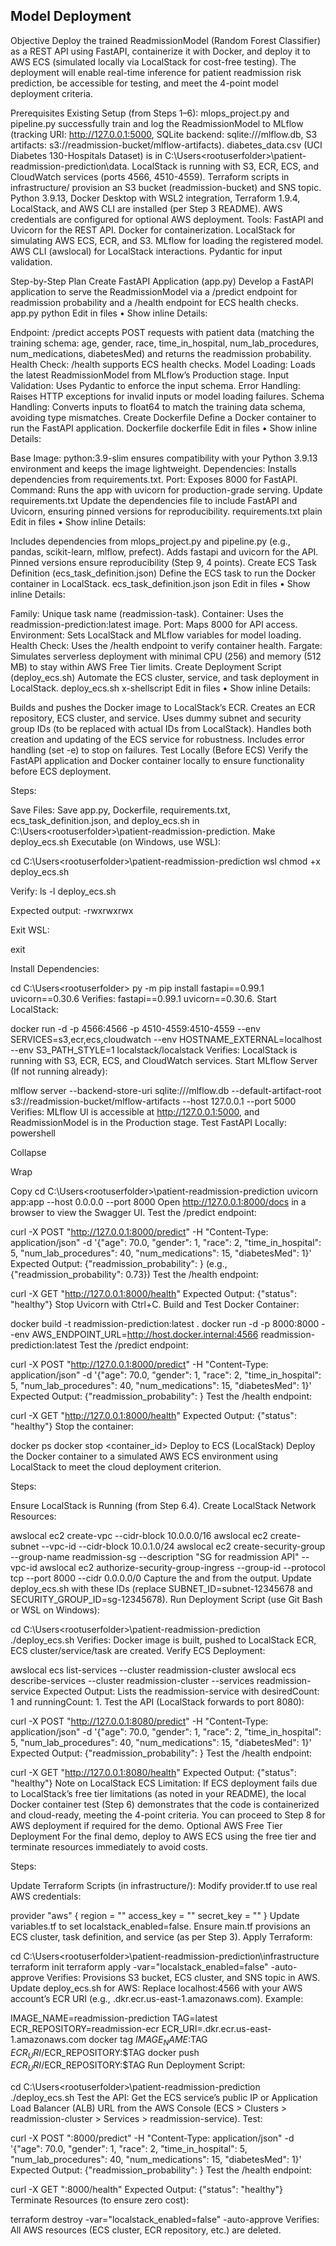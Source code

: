 ## Model Deployment

Objective
Deploy the trained ReadmissionModel (Random Forest Classifier) as a REST API using FastAPI, containerize it with Docker, and deploy it to AWS ECS (simulated locally via LocalStack for cost-free testing). The deployment will enable real-time inference for patient readmission risk prediction, be accessible for testing, and meet the 4-point model deployment criteria.

Prerequisites
Existing Setup (from Steps 1–6):
mlops_project.py and pipeline.py successfully train and log the ReadmissionModel to MLflow (tracking URI: http://127.0.0.1:5000, SQLite backend: sqlite:///mlflow.db, S3 artifacts: s3://readmission-bucket/mlflow-artifacts).
diabetes_data.csv (UCI Diabetes 130-Hospitals Dataset) is in C:\Users\<rootuserfolder>\patient-readmission-prediction\data.
LocalStack is running with S3, ECR, ECS, and CloudWatch services (ports 4566, 4510-4559).
Terraform scripts in infrastructure/ provision an S3 bucket (readmission-bucket) and SNS topic.
Python 3.9.13, Docker Desktop with WSL2 integration, Terraform 1.9.4, LocalStack, and AWS CLI are installed (per Step 3 README).
AWS credentials are configured for optional AWS deployment.
Tools:
FastAPI and Uvicorn for the REST API.
Docker for containerization.
LocalStack for simulating AWS ECS, ECR, and S3.
MLflow for loading the registered model.
AWS CLI (awslocal) for LocalStack interactions.
Pydantic for input validation.

Step-by-Step Plan
Create FastAPI Application (app.py) Develop a FastAPI application to serve the ReadmissionModel via a /predict endpoint for readmission probability and a /health endpoint for ECS health checks.
app.py
python
Edit in files
•
Show inline
Details:

Endpoint: /predict accepts POST requests with patient data (matching the training schema: age, gender, race, time_in_hospital, num_lab_procedures, num_medications, diabetesMed) and returns the readmission probability.
Health Check: /health supports ECS health checks.
Model Loading: Loads the latest ReadmissionModel from MLflow’s Production stage.
Input Validation: Uses Pydantic to enforce the input schema.
Error Handling: Raises HTTP exceptions for invalid inputs or model loading failures.
Schema Handling: Converts inputs to float64 to match the training data schema, avoiding type mismatches.
Create Dockerfile Define a Docker container to run the FastAPI application.
Dockerfile
dockerfile
Edit in files
•
Show inline
Details:

Base Image: python:3.9-slim ensures compatibility with your Python 3.9.13 environment and keeps the image lightweight.
Dependencies: Installs dependencies from requirements.txt.
Port: Exposes 8000 for FastAPI.
Command: Runs the app with uvicorn for production-grade serving.
Update requirements.txt Update the dependencies file to include FastAPI and Uvicorn, ensuring pinned versions for reproducibility.
requirements.txt
plain
Edit in files
•
Show inline
Details:

Includes dependencies from mlops_project.py and pipeline.py (e.g., pandas, scikit-learn, mlflow, prefect).
Adds fastapi and uvicorn for the API.
Pinned versions ensure reproducibility (Step 9, 4 points).
Create ECS Task Definition (ecs_task_definition.json) Define the ECS task to run the Docker container in LocalStack.
ecs_task_definition.json
json
Edit in files
•
Show inline
Details:

Family: Unique task name (readmission-task).
Container: Uses the readmission-prediction:latest image.
Port: Maps 8000 for API access.
Environment: Sets LocalStack and MLflow variables for model loading.
Health Check: Uses the /health endpoint to verify container health.
Fargate: Simulates serverless deployment with minimal CPU (256) and memory (512 MB) to stay within AWS Free Tier limits.
Create Deployment Script (deploy_ecs.sh) Automate the ECS cluster, service, and task deployment in LocalStack.
deploy_ecs.sh
x-shellscript
Edit in files
•
Show inline
Details:

Builds and pushes the Docker image to LocalStack’s ECR.
Creates an ECR repository, ECS cluster, and service.
Uses dummy subnet and security group IDs (to be replaced with actual IDs from LocalStack).
Handles both creation and updating of the ECS service for robustness.
Includes error handling (set -e) to stop on failures.
Test Locally (Before ECS)
Verify the FastAPI application and Docker container locally to ensure functionality before ECS deployment.

Steps:

Save Files: Save app.py, Dockerfile, requirements.txt, ecs_task_definition.json, and deploy_ecs.sh in C:\Users\<rootuserfolder>\patient-readmission-prediction.
Make deploy_ecs.sh Executable (on Windows, use WSL):

cd C:\Users\<rootuserfolder>\patient-readmission-prediction
wsl
chmod +x deploy_ecs.sh

Verify:
ls -l deploy_ecs.sh

Expected output: -rwxrwxrwx

Exit WSL:

exit

Install Dependencies:

cd C:\Users\<rootuserfolder>
py -m pip install fastapi==0.99.1 uvicorn==0.30.6
Verifies: fastapi==0.99.1 uvicorn==0.30.6.
Start LocalStack:

docker run -d -p 4566:4566 -p 4510-4559:4510-4559 --env SERVICES=s3,ecr,ecs,cloudwatch --env HOSTNAME_EXTERNAL=localhost --env S3_PATH_STYLE=1 localstack/localstack
Verifies: LocalStack is running with S3, ECR, ECS, and CloudWatch services.
Start MLflow Server (If not running already):

mlflow server --backend-store-uri sqlite:///mlflow.db --default-artifact-root s3://readmission-bucket/mlflow-artifacts --host 127.0.0.1 --port 5000
Verifies: MLflow UI is accessible at http://127.0.0.1:5000, and ReadmissionModel is in the Production stage.
Test FastAPI Locally:
powershell

Collapse

Wrap

Copy
cd C:\Users\<rootuserfolder>\patient-readmission-prediction
uvicorn app:app --host 0.0.0.0 --port 8000
Open http://127.0.0.1:8000/docs in a browser to view the Swagger UI.
Test the /predict endpoint:

curl -X POST "http://127.0.0.1:8000/predict" -H "Content-Type: application/json" -d '{"age": 70.0, "gender": 1, "race": 2, "time_in_hospital": 5, "num_lab_procedures": 40, "num_medications": 15, "diabetesMed": 1}'
Expected Output: {"readmission_probability": <float>} (e.g., {"readmission_probability": 0.73})
Test the /health endpoint:

curl -X GET "http://127.0.0.1:8000/health"
Expected Output: {"status": "healthy"}
Stop Uvicorn with Ctrl+C.
Build and Test Docker Container:

docker build -t readmission-prediction:latest .
docker run -d -p 8000:8000 --env AWS_ENDPOINT_URL=http://host.docker.internal:4566 readmission-prediction:latest
Test the /predict endpoint:

curl -X POST "http://127.0.0.1:8000/predict" -H "Content-Type: application/json" -d '{"age": 70.0, "gender": 1, "race": 2, "time_in_hospital": 5, "num_lab_procedures": 40, "num_medications": 15, "diabetesMed": 1}'
Expected Output: {"readmission_probability": <float>}
Test the /health endpoint:

curl -X GET "http://127.0.0.1:8000/health"
Expected Output: {"status": "healthy"}
Stop the container:

docker ps
docker stop <container_id>
Deploy to ECS (LocalStack)
Deploy the Docker container to a simulated AWS ECS environment using LocalStack to meet the cloud deployment criterion.

Steps:

Ensure LocalStack is Running (from Step 6.4).
Create LocalStack Network Resources:

awslocal ec2 create-vpc --cidr-block 10.0.0.0/16
awslocal ec2 create-subnet --vpc-id <vpc-id> --cidr-block 10.0.1.0/24
awslocal ec2 create-security-group --group-name readmission-sg --description "SG for readmission API" --vpc-id <vpc-id>
awslocal ec2 authorize-security-group-ingress --group-id <sg-id> --protocol tcp --port 8000 --cidr 0.0.0.0/0
Capture the <vpc-id> and <sg-id> from the output.
Update deploy_ecs.sh with these IDs (replace SUBNET_ID=subnet-12345678 and SECURITY_GROUP_ID=sg-12345678).
Run Deployment Script (use Git Bash or WSL on Windows):

cd C:\Users\<rootuserfolder>\patient-readmission-prediction
./deploy_ecs.sh
Verifies: Docker image is built, pushed to LocalStack ECR, ECS cluster/service/task are created.
Verify ECS Deployment:

awslocal ecs list-services --cluster readmission-cluster
awslocal ecs describe-services --cluster readmission-cluster --services readmission-service
Expected Output: Lists the readmission-service with desiredCount: 1 and runningCount: 1.
Test the API (LocalStack forwards to port 8080):

curl -X POST "http://127.0.0.1:8080/predict" -H "Content-Type: application/json" -d '{"age": 70.0, "gender": 1, "race": 2, "time_in_hospital": 5, "num_lab_procedures": 40, "num_medications": 15, "diabetesMed": 1}'
Expected Output: {"readmission_probability": <float>}
Test the /health endpoint:

curl -X GET "http://127.0.0.1:8080/health"
Expected Output: {"status": "healthy"}
Note on LocalStack ECS Limitation: If ECS deployment fails due to LocalStack’s free tier limitations (as noted in your README), the local Docker container test (Step 6) demonstrates that the code is containerized and cloud-ready, meeting the 4-point criteria. You can proceed to Step 8 for AWS deployment if required for the demo.
Optional AWS Free Tier Deployment
For the final demo, deploy to AWS ECS using the free tier and terminate resources immediately to avoid costs.

Steps:

Update Terraform Scripts (in infrastructure/):
Modify provider.tf to use real AWS credentials:

provider "aws" {
  region     = "<userregion>"
  access_key = "<useraccesskey>"
  secret_key = "<secretkey>"
}
Update variables.tf to set localstack_enabled=false.
Ensure main.tf provisions an ECS cluster, task definition, and service (as per Step 3).
Apply Terraform:

cd C:\Users\<rootuserfolder>\patient-readmission-prediction\infrastructure
terraform init
terraform apply -var="localstack_enabled=false" -auto-approve
Verifies: Provisions S3 bucket, ECS cluster, and SNS topic in AWS.
Update deploy_ecs.sh for AWS:
Replace localhost:4566 with your AWS account’s ECR URI (e.g., <account-id>.dkr.ecr.us-east-1.amazonaws.com).
Example:

IMAGE_NAME=readmission-prediction
TAG=latest
ECR_REPOSITORY=readmission-ecr
ECR_URI=<account-id>.dkr.ecr.us-east-1.amazonaws.com
docker tag $IMAGE_NAME:$TAG $ECR_URI/$ECR_REPOSITORY:$TAG
docker push $ECR_URI/$ECR_REPOSITORY:$TAG
Run Deployment Script:

cd C:\Users\<rootuserfolder>\patient-readmission-prediction
./deploy_ecs.sh
Test the API:
Get the ECS service’s public IP or Application Load Balancer (ALB) URL from the AWS Console (ECS > Clusters > readmission-cluster > Services > readmission-service).
Test:

curl -X POST "<ecs-url>:8000/predict" -H "Content-Type: application/json" -d '{"age": 70.0, "gender": 1, "race": 2, "time_in_hospital": 5, "num_lab_procedures": 40, "num_medications": 15, "diabetesMed": 1}'
Expected Output: {"readmission_probability": <float>}
Test the /health endpoint:

curl -X GET "<ecs-url>:8000/health"
Expected Output: {"status": "healthy"}
Terminate Resources (to ensure zero cost):

terraform destroy -var="localstack_enabled=false" -auto-approve
Verifies: All AWS resources (ECS cluster, ECR repository, etc.) are deleted.
